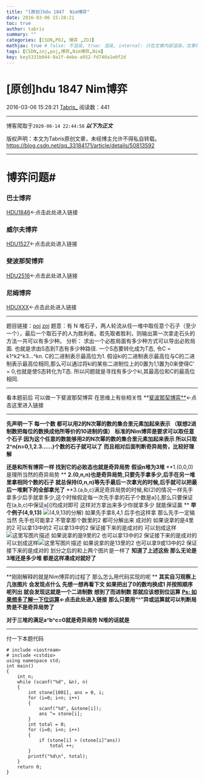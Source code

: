 ```yaml
---
title: "[原创]hdu 1847  Nim博弈"
date: 2016-03-06 15:28:21
toc: true
author: tabris
summary: ""
categories: [CSDN,POJ, 博弈 ,ZOJ]
mathjax: true # false: 不渲染, true: 渲染, internal: 只在文章内部渲染，文章列表中不渲染
tags: [CSDN,zoj,poj,博弈,Nim博弈,Nim]
key: key5331b044-9a1f-4ebe-a952-fd740a1e0f2d
---
```


# [原创]hdu 1847  Nim博弈

2016-03-06 15:28:21  [Tabris_](https://me.csdn.net/qq_33184171) 阅读数：441

---

博客爬取于`2020-06-14 22:44:58`
***以下为正文***

版权声明：本文为Tabris原创文章，未经博主允许不得私自转载。
https://blog.csdn.net/qq_33184171/article/details/50813592

<!-- more -->

---


# 博弈问题#

### 巴士博弈
[HDU1846](http://blog.csdn.net/qq_33184171/article/details/50790076)<-点击此处进入链接
### 威尔夫博弈
[HDU1527](http://blog.csdn.net/qq_33184171/article/details/50790140)<-点击此处进入链接
### 斐波那契博弈
[HDU2516](http://acm.hdu.edu.cn/showproblem.php?pid=2516)<-点击此处进入链接
### 尼姆博弈
 [HDUXXX](http://blog.csdn.net/qq_33184171/article/details/50813592)<-点击此处进入链接
 
--------------

题目链接：[poj](http://poj.org/problem?id=2975)  [zoj](http://acm.zju.edu.cn/onlinejudge/showProblem.do?problemCode=3067)
题意：有 N 堆石子，两人轮流从任一堆中取任意个石子（至少一个），最后一个取石子的人为胜利者。若先取者胜利，则输出第一次拿走石头的方法一共可以有多少种。
分析：
求出一个必胜局面有多少种方式可以导出必败局面.
也就是求由S态到T态有多少种路径.
一个S态要转化成为T态,
令C = k1^k2^k3...^kn.
C的二进制表示最高位为1.
假设ki的二进制表示最高位与C的二进制表示最高位相同,那么可以通过将ki的某些二进制位上的0置为1,1置为0来使得C' = 0,也就是使S态转化为T态.
所以问题就是寻找有多少个ki,其最高位和C的最高位相同.

--------------
看本题前后 可以做一下斐波那契博弈  在思维上有些相关性 
**[斐波那契博弈**](http://blog.csdn.net/qq_33184171/article/details/50813093)<-点击这里进入链接

------------------------------
**先声明一下 每一个数 都可以用2的N次幂的数的集合里元素加起来表示 （联想2进制数把每位的数换成他所等价的10进制的值）**
**标准的Nim博弈是要求可以取任意个石子 因为这个任意的数能够用2的N次幂的数的集合里元素加起来表示 所以只取2^n(n=0,1,2.3……)个数的石子就可以了**
**而且相对后面判断奇异局势，比较好理解**

**还是和所有博弈一样 找到它的必败态也就是奇异局势**
**假设n堆为3堆**
**1.(0,0,0)是理所当然的奇异局势 **
**2.(0,n,n)也是奇异局势,只要先手拿多少,后手在另一堆里拿相同个数的石子 就总保持(0,n,n)等先手最后一次拿光的时候,后手就可以把最后一堆剩下的全部拿光了**
**3.(a,b,c)满足奇异局势的时候,和(2)的情况一样先手拿多少后手就拿多少,这个时候假定每一次先手拿的石子个数是a[i],那么只要保证在(a,b,c)中保证a[i]均成对即可 这样对方拿出来多少你就拿多少 就能保证赢  **
**举个例子(4,9,13)**
![(4,9,13的分解)](http://img.blog.csdn.net/20160306144936313)
如果先手拿8,4,1 后手也这样拿  那么先手一定输
当然 先手也可能拿2 不管拿那个数里的2 都可分解出来 成对的
如果说拿的是4里的2 可以拿13中的2 可以拿13中的2 保证接下来的是成对的
可以划成这样![这里写图片描述](http://img.blog.csdn.net/20160306145853098)
如果说拿的是9里的2 也可以拿13中的2 保证接下来的是成对的
可以划成这样![这里写图片描述](http://img.blog.csdn.net/20160306150038208)
如果说拿的是13里的2 也可以拿9或13中的2 保证接下来的是成对的
划分之后的和上两个图片是一样了 
**知道了上述这些 那么无论是3堆还是多少堆  都是这样凑成对就好了**

---------
**刚刚解释的就是Nim博弈的过程了  那么怎么用代码实现的呢 **
**其实自习观察上几张图片  会发现点什么  先想一想再看下文**
**如果把出了0的数均换成1 并按照顺序呢列出       就会发现这就是一个二进制数**
**想到了而进制数 那就应该想到位运算**
**[Ps: 如果想多了解一下位运算](http://blog.csdn.net/qq_33184171/article/details/50813606)<-点击此处进入链接**
**那么只要用“^”异或运算就可以判断局势是不是奇异局势了**

**对于三堆的满足a^b^c=0就是奇异局势**
**N堆的话就是**


-----------------
付一下本题代码
```
# include <iostream>  
# include <cstdio>  
using namespace std;  
int main()  
{  
    int n;  
    while (scanf("%d", &n), n)  
    {  
        int stone[1001], ans = 0, i;  
        for (i=0; i<n; i++)  
        {  
            scanf("%d", &stone[i]);  
            ans ^= stone[i];  
        }  
        int total = 0;  
        for (i=0; i<n; i++)  
        {  
            if (stone[i] > (stone[i]^ans))  
                total ++;  
        }  
        printf("%d\n", total);  
    }  
    return 0;  
}  
```